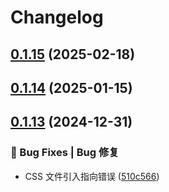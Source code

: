 # Changelog

## [0.1.15](https://github.com/ehehaye/vue3-amap/compare/v0.1.14...v0.1.15) (2025-02-18)

## [0.1.14](https://github.com/ehehaye/vue3-amap/compare/v0.1.13...v0.1.14) (2025-01-15)

## [0.1.13](https://github.com/ehehaye/vue3-amap/compare/v0.1.12...v0.1.13) (2024-12-31)

### 🐛 Bug Fixes | Bug 修复

* CSS 文件引入指向错误 ([510c566](https://github.com/ehehaye/vue3-amap/commit/510c566739a53a99826801b62a9226dafda28f2c))
